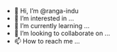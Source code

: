 - 👋 Hi, I’m @ranga-indu
- 👀 I’m interested in ...
- 🌱 I’m currently learning ...
- 💞️ I’m looking to collaborate on ...
- 📫 How to reach me ...

<!---
ranga-indu/ranga-indu is a ✨ special ✨ repository because its `README.md` (this file) appears on your GitHub profile.
You can click the Preview link to take a look at your changes.
--->
